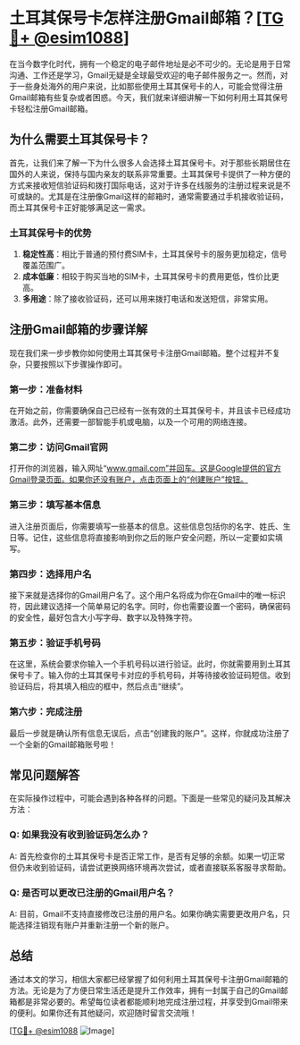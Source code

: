# 土耳其保号卡怎样注册Gmail邮箱？[[TG💪+ @esim1088](https://t.me/s/esim1088)]

在当今数字化时代，拥有一个稳定的电子邮件地址是必不可少的。无论是用于日常沟通、工作还是学习，Gmail无疑是全球最受欢迎的电子邮件服务之一。然而，对于一些身处海外的用户来说，比如那些使用土耳其保号卡的人，可能会觉得注册Gmail邮箱有些复杂或者困惑。今天，我们就来详细讲解一下如何利用土耳其保号卡轻松注册Gmail邮箱。

## 为什么需要土耳其保号卡？

首先，让我们来了解一下为什么很多人会选择土耳其保号卡。对于那些长期居住在国外的人来说，保持与国内亲友的联系非常重要。土耳其保号卡提供了一种方便的方式来接收短信验证码和拨打国际电话，这对于许多在线服务的注册过程来说是不可或缺的。尤其是在注册像Gmail这样的邮箱时，通常需要通过手机接收验证码，而土耳其保号卡正好能够满足这一需求。

### 土耳其保号卡的优势

1. **稳定性高**：相比于普通的预付费SIM卡，土耳其保号卡的服务更加稳定，信号覆盖范围广。
2. **成本低廉**：相较于购买当地的SIM卡，土耳其保号卡的费用更低，性价比更高。
3. **多用途**：除了接收验证码，还可以用来拨打电话和发送短信，非常实用。

## 注册Gmail邮箱的步骤详解

现在我们来一步步教你如何使用土耳其保号卡注册Gmail邮箱。整个过程并不复杂，只要按照以下步骤操作即可。

### 第一步：准备材料

在开始之前，你需要确保自己已经有一张有效的土耳其保号卡，并且该卡已经成功激活。此外，还需要一部智能手机或电脑，以及一个可用的网络连接。

### 第二步：访问Gmail官网

打开你的浏览器，输入网址“www.gmail.com”并回车。这是Google提供的官方Gmail登录页面。如果你还没有账户，点击页面上的“创建账户”按钮。

### 第三步：填写基本信息

进入注册页面后，你需要填写一些基本的信息。这些信息包括你的名字、姓氏、生日等。记住，这些信息将直接影响到你之后的账户安全问题，所以一定要如实填写。

### 第四步：选择用户名

接下来就是选择你的Gmail用户名了。这个用户名将成为你在Gmail中的唯一标识符，因此建议选择一个简单易记的名字。同时，你也需要设置一个密码，确保密码的安全性，最好包含大小写字母、数字以及特殊字符。

### 第五步：验证手机号码

在这里，系统会要求你输入一个手机号码以进行验证。此时，你就需要用到土耳其保号卡了。输入你的土耳其保号卡对应的手机号码，并等待接收验证码短信。收到验证码后，将其填入相应的框中，然后点击“继续”。

### 第六步：完成注册

最后一步就是确认所有信息无误后，点击“创建我的账户”。这样，你就成功注册了一个全新的Gmail邮箱账号啦！

## 常见问题解答

在实际操作过程中，可能会遇到各种各样的问题。下面是一些常见的疑问及其解决方法：

### Q: 如果我没有收到验证码怎么办？

A: 首先检查你的土耳其保号卡是否正常工作，是否有足够的余额。如果一切正常但仍未收到验证码，请尝试更换网络环境再次尝试，或者直接联系客服寻求帮助。

### Q: 是否可以更改已注册的Gmail用户名？

A: 目前，Gmail不支持直接修改已注册的用户名。如果你确实需要更改用户名，只能选择注销现有账户并重新注册一个新的账户。

## 总结

通过本文的学习，相信大家都已经掌握了如何利用土耳其保号卡注册Gmail邮箱的方法。无论是为了方便日常生活还是提升工作效率，拥有一封属于自己的Gmail邮箱都是非常必要的。希望每位读者都能顺利地完成注册过程，并享受到Gmail带来的便利。如果你还有其他疑问，欢迎随时留言交流哦！

[[TG💪+ @esim1088](https://t.me/s/esim1088) ![Image](https://i.postimg.cc/4NQfJmqS/Snipaste-2025-05-13-00-14-12.png)]